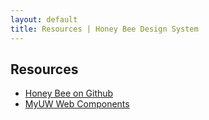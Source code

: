 ```yaml
---
layout: default
title: Resources | Honey Bee Design System
---
```

## Resources

- [Honey Bee on Github](https://github.com/UW-Madison-DoIT/honeybee-design-system)
- [MyUW Web Components](https://myuw-web-components.github.io/)